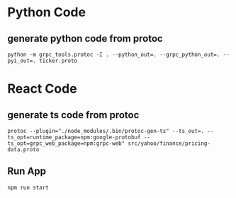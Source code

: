 
# Python Code

## generate python code from protoc

```
python -m grpc_tools.protoc -I . --python_out=. --grpc_python_out=. --pyi_out=. ticker.proto
```

# React Code

## generate ts code from protoc

```
protoc --plugin="./node_modules/.bin/protoc-gen-ts" --ts_out=. --ts_opt=runtime_package=npm:google-protobuf --ts_opt=grpc_web_package=npm:grpc-web" src/yahoo/finance/pricing-data.proto
```

## Run App

```
npm run start
```